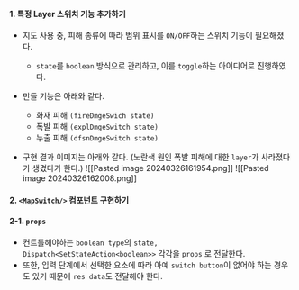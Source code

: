 
#### 1. 특정 Layer 스위치 기능 추가하기

- 지도 사용 중, 피해 종류에 따라 범위 표시를 `ON/OFF`하는 스위치 기능이 필요해졌다.
	- `state`를 `boolean` 방식으로 관리하고, 이를 `toggle`하는 아이디어로 진행하였다.
	
- 만들 기능은 아래와 같다.
	- 화재 피해 `(fireDmgeSwich state)`
	- 폭발 피해 `(explDmgeSwitch state)`
	- 누출 피해 `(dfsnDmgeSwitch state)`

- 구현 결과 이미지는 아래와 같다. (노란색 원인 폭발 피해에 대한 `layer`가 사라졌다가 생겼다가 한다.)
![[Pasted image 20240326161954.png]]
![[Pasted image 20240326162008.png]]


#### 2. `<MapSwitch/>` 컴포넌트 구현하기

#### 2-1. `props`

- 컨트롤해야하는 `boolean type`의 `state, Dispatch<SetStateAction<boolean>>` 각각을 `props` 로 전달한다.
- 또한, 입력 단계에서 선택한 요소에 따라 아예 `switch button`이 없어야 하는 경우도 있기 때문에 `res data`도 전달해야 한다.